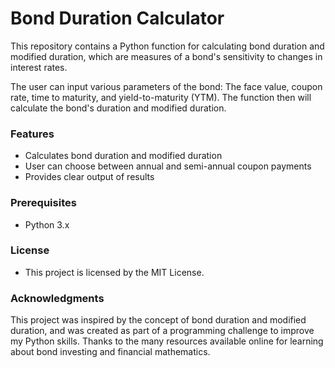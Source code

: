 # Bond Duration Calculator

This repository contains a Python function for calculating bond duration and modified duration, which are measures of a bond's sensitivity to changes in interest rates. 

The user can input various parameters of the bond: The face value, coupon rate, time to maturity, and yield-to-maturity (YTM). The function then will calculate the bond's duration and modified duration.

### Features
-   Calculates bond duration and modified duration
-   User can choose between annual and semi-annual coupon payments
-   Provides clear output of results
  
### Prerequisites
- Python 3.x

### License
- This project is licensed by the MIT License.

### Acknowledgments
This project was inspired by the concept of bond duration and modified duration, and was created as part of a programming challenge to improve my Python skills. Thanks to the many resources available online for learning about bond investing and financial mathematics.

